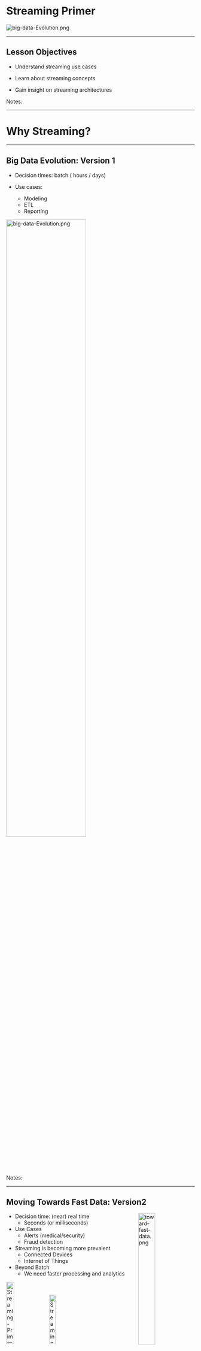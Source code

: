 # Streaming Primer

<img src="../../assets/images/streaming/3rd-party/streaming-data.png" alt="big-data-Evolution.png" style="max-width:50%;"/>

---

## Lesson Objectives

* Understand streaming use cases

* Learn about streaming concepts

* Gain insight on streaming architectures

Notes:

---

# Why Streaming?

---

## Big Data Evolution: Version 1

* Decision times: batch ( hours / days)

* Use cases:
    - Modeling
    - ETL
    - Reporting

<img src="../../assets/images/streaming/big-data-Evolution.png" alt="big-data-Evolution.png" style="width:65%;"/><!-- {"left" : 1.46, "top" : 3.21, "height" : 3.71, "width" : 7.33} -->

Notes:

---

## Moving Towards Fast Data: Version2

<img src="../../assets/images/streaming/toward-fast-data.png" alt="toward-fast-data.png" style="width:30%;float:right;"/><!-- {"left" : 6.62, "top" : 1.23, "height" : 3.24, "width" : 3.27} -->

  * Decision time: (near) real time
    - Seconds (or milliseconds)
  * Use Cases
    - Alerts (medical/security)
    - Fraud detection
  * Streaming is becoming more prevalent
    - Connected Devices
    - Internet of Things
  * Beyond Batch
    - We need faster processing and analytics

<img src="../../assets/images/streaming/3rd-party/Streaming-Primer-Moving-Towards-Fast-Data-Version-2-3.png" alt="Streaming-Primer-Moving-Towards-Fast-Data-Version-2-3.png" style="width:20.5%; "/><!-- {"left" : 2.58, "top" : 6.9, "height" : 1.81, "width" : 2.63} --> &nbsp; <img src="../../assets/images/streaming/3rd-party/Streaming-Primer-Moving-Towards-Fast-Data-Version-2-4.png" alt="Streaming-Primer-Moving-Towards-Fast-Data-Version-2-4.png" style="width:18.3%; "/><!-- {"left" : 5.24, "top" : 6.9, "height" : 1.81, "width" : 2.43} -->




Notes:




---

## Streaming Volumes: Texas Utilities Smart Meter Data

<img src="../../assets/images/streaming/Texas-Utilities-Smart-Meter-Data.png" alt="Texas-Utilities-Smart-Meter-Data.png" style="width:65%;"/><!-- {"left" : 0.94, "top" : 1.81, "height" : 3.88, "width" : 8.37} -->



Notes:




---

## Streaming Use Cases

  * Netflix
    - Recommendations
    - 450 billion events/day

  * Weather Company
    - Analyze weather sensor data
    - Billions of events/day
    - Multi-Petabyte (PB) traffic daily

  * More use cases at [BigDataUseCases.info](www.BigDataUseCases.info)

<img src="../../assets/images/logos/netflix-logo-1.png" alt="netflix.png" style="width:25%;"/><!-- {"left" : 2.12, "top" : 5.52, "height" : 1.47, "width" : 3.18} -->
  &nbsp;  &nbsp;
<img src="../../assets/images/streaming/3rd-party/the-weather-company.png" alt="the-weather-company.png" style="width:20%;"/><!-- {"left" : 6.24, "top" : 5.52, "height" : 1.47, "width" : 1.89} -->



Notes:




---

# Streaming Concepts

---

## Real Time / Near Real Time

* The 'real' real time is in milliseconds order
    - DB query returns in 2 ms

* 'near real time' is seconds
    - We can process an event within 3 seconds of its generation time



| Name                              | Time                                                | Example                       |
|------------------------------------|-----------------------------------------------------|-------------------------------|
| Hard real time                     | Single order ms,sub milli seconds  </br>1 ms,0.5 ms | Space shuttle control systems |
| Credit card transaction processing | 50 ms, 300 ms                                       | Db queries                    |
| Sending Emails                     | 2 secs +                                            | Stream processing latency     |
|                                    | 1 min +                                             | Mini batch queries            |



Notes:




---
## Streaming Concepts

  * Processing model
    - Event based or micro batch based
  * Processing guarantees
    - At least once
    - At most once
    - Exactly once
  * State management
  * Event time vs. Arrival time
  * Window Operations
  * Back-pressure adjustment



Notes:




---

## Event Based Vs. Batch

<img src="../../assets/images/streaming/event-vs-batch-1.png"  style="width:70%;"/><!-- {"left" : 1.17, "top" : 1.94, "height" : 5.19, "width" : 7.91} -->

---

## Event Based Vs. Batch

<img src="../../assets/images/streaming/Streaming-proccessing-model.png"  style="width:35%;float:right;"/><!-- {"left" : 2.44, "top" : 6.32, "height" : 2.46, "width" : 5.38} -->

* Event Based:
    - Events are processed, individually,  as they come in
    - Usually low latency
    - Frameworks: Storm, Flink, Nifi, Samza

* Micro-Batch
    - Events arrived during a particular time frame (5 secs) are processed as a batch
    - Slightly higher latency (due to batching)
    - Better throughput
    - Frameworks: Spark Streaming

* **Instructor: please explain the difference between 'latency' the 'throughput'**

Notes:

---

## Processing Guarantees


<img src="../../assets/images/streaming/processing-guarantees-1.png" style="width:55%;float:right;"/><!-- {"left" : 6.76, "top" : 0.88, "height" : 4.37, "width" : 3.28} -->

* At Least Once

* At Most Once

* Exactly Once

* In the order of effort required:
    - At-most-once <  At-least-once  < exactly-once

---

## At Most Once

<img src="../../assets/images/streaming/processing-guarantees-1.png" style="width:45%;float:right;"/><!-- {"left" : 6.76, "top" : 0.88, "height" : 4.37, "width" : 3.28} -->

* **Event is sent only once**

* **No duplicate processing**

* Events **can be dropped** due to crashes or heavy load

* E.g.  Web requests (if the web server is busy, requests are dropped)

<img src="../../assets/images/streaming/at-most-once-1.png" style="width:40%;;"/><!-- {"left" : 6.76, "top" : 0.88, "height" : 4.37, "width" : 3.28} -->

---

## At Least Once

<img src="../../assets/images/streaming/processing-guarantees-1.png" style="width:50%;float:right;"/><!-- {"left" : 6.76, "top" : 0.88, "height" : 4.37, "width" : 3.28} -->

- All events are **guaranteed to be processed (no dropped events)**

- How ever, **events can be processed more than once**

- In case of failure recovery, events can be re-sent  and processed again.

- **Most common** implementation

- Frameworks: All (Storm, Spark, NiFi, Samza, Flink)

---

## Handling Duplicate Events

<img src="../../assets/images/streaming/duplicate-event-processing-1.png" style="width:50%;float:right;"/><!-- {"left" : 6.76, "top" : 0.88, "height" : 4.37, "width" : 3.28} -->

* A resilient streaming system, has to be ready to handle duplicate events

* Here we have 2 scenarios:

* First one, we are inserting a new record for each event received.  This will result in **duplicate records in the database**

* Second one, we are checking to see if the event is processed already, only if not, then a new record is inserted

* Second approach is more resilient, can deal with duplicate events
    - This is called **idempotent processing** (no side effects for duplicate events)

Notes:

---

## Class Discussion: Handling Duplicate Events

* **Question:  First, we need a way to uniquely identify and track events through the pipeline. How can we do this?**
    - Discuss a few options
    - Can a unique id created at event source?  How?
    - If events are coming into our system without a unique identifier, how can we deal with this?

* **Question: Given events have unique event id, how can we avoid duplicate processing?**

Notes:

---

## Exactly Once

<img src="../../assets/images/streaming/processing-guarantees-1.png" style="width:50%;float:right;"/><!-- {"left" : 6.76, "top" : 0.88, "height" : 4.37, "width" : 3.28} -->

* Events are guaranteed to be processed **once and only once**

* **No dropped events**

* **No duplicate processing**

* Frameworks: Storm (with Trident), Flink, Spark, Samza

* Sample applications
    - Credit card processing





Notes:



---

## Exactly Once

<img src="../../assets/images/streaming/3rd-party/distributed-systems-exactly-once.png"  style="width:80%;"/>

---

## Processing Guarantees Summary



| Application                        | Processing                                                                                                                                          |
|------------------------------------|-----------------------------------------------------------------------------------------------------------------------------------------------------|
| GPS routing app                    | -At most once. We can skip past events to catch up to latest events ('next turn' is more important than past data) </br>-At least once can work too |
| Credit card transaction processing | -Exactly once we don't want to charge credit cards twice due to duplicate processing                                                                |
| Sending Emails                     | -At least once We don't want drop any emails.,Duplicate processing is OK (we might send duplicate emails)                                           |

<!-- {"left" : 0.25, "top" : 1.48, "height" : 3.73, "width" : 9.75} -->

Notes:

---


## State Management

  * Can the framework remember state associated with events?

  * Per event processing (filter , transformation) don't need state
    - Filter #hashtags from tweets

  * However, complex operations like joining, grouping, aggregating (counts) require state
    - What is the max temperature reported in last one hour

  * SQL analogy
    - Select,  and where clauses don't need state.
    - JOIN / Group BY usually require state

  * Support varies according framework

Notes:

---

## State Management Strategies

<img src="../../assets/images/streaming/Streaming-Primer-State-Management-Strategies-011.png" alt="Streaming-Primer-State-Management-Strategies-011.png.png" style="width:40%;"/><!-- {"left" : 0.43, "top" : 1.59, "height" : 1.85, "width" : 4.9} -->
  &nbsp; <img src="../../assets/images/streaming/Streaming-Primer-State-Management-Strategies-11.png" alt="Streaming-Primer-State-Management-Strategies-11.png" style="width:40%;"/> &nbsp; <!-- {"left" : 5.6, "top" : 1.83, "height" : 2.88, "width" : 4.23} -->


<img src="../../assets/images/streaming/Streaming-Primer-State-Management-Strategies-12.png" alt="Streaming-Primer-State-Management-Strategies-12.png" style="width:30%;"/><!-- {"left" : 1.89, "top" : 5.35, "height" : 2.57, "width" : 6.47} -->


Notes:

---

## State Management

* Store state in memory:
    - Lost if node crashes
    - All types of events have to go to a particular node to compare state

* Store state in an external store (DB)
    - State can be maintained across nodes
    - Queries can increase latencies and become bottle neck and limit speed of processing

* Store state along with the event (piggy packing)
    - Event has 'complete payload' with state
    - Efficient, no need for external storage
    - Increases event size (need high throughput IO)

Notes:

---

## Window Operations

<img src="../../assets/images/streaming/time-window-operations-1.png" style="width:45%;float:right;"/><!-- {"left" : 6.76, "top" : 0.88, "height" : 4.37, "width" : 3.28} -->

* To answer some queries, we need to process events in a certain time frame.
    - E.g.  How much AAPL  stock has gone up in last 10 minutes?

* **Window based operations** allow us group a bunch of messages by time and process them

* Some frameworks support window operations natively:  Spark, Flink

* **Instructor:** Demo [finance.google.com](https://www.google.com/finance/quote/.DJI:INDEXDJX) and look at time windows (today, this week, this year ..etc)

Notes:

---

## Event Time and Arrival Time

* **Event Time**: When the event occurred / generated

* **Arrival Time**: When event arrives for processing

* Event Time < Arrival Time

* Some times events may arrive 'out of order' (due to network lag, outtage ..etc)

<img src="../../assets/images/streaming/event-time-vs-arrival-time-2.png" style="width:50%;"/><!-- {"left" : 2.12, "top" : 5.02, "height" : 3.42, "width" : 6.01} -->

Notes:

---

## Event Time vs. Arrival Time 

<img src="../../assets/images/streaming/event-time-vs-arrival-time-1-starwars.png" style="width:90%;"/><!-- {"left" : 0.61, "top" : 1.92, "height" : 4.13, "width" : 9.03} -->

Notes:

---

## Class Discussion: Processing Order

<img src="../../assets/images/streaming/event-time-vs-arrival-time-2.png" style="width:40%;float:right;"/><!-- {"left" : 2.12, "top" : 5.02, "height" : 3.42, "width" : 6.01} -->

* Question:  How will you process the following credit card transactions?  in-order or out-of-order?
    - Look at the timestamp of transactions

<br>

| Timestamp            | account_id | merchant_id | amount |
|----------------------|------------|-------------|--------|
| 2022-01-01  10:05:00 | c1         | m1          | 12.45  |
| 2022-01-01  10:10:00 | c1         | m2          | 45.00  |
| 2022-01-01  10:07:00 | c1         | m3          | 25.00  |

<br clear="all"/>

* What are some applications, we must process events **in-order** /  **out-of-order** ?

<br>


| In Order Processing | Out of Order Processing OK |
|---------------------|----------------------------|
| Example 1           | Example 2                  |

Notes:

* Out-of-order examples
    - customer support tickets
    - sending out emails
    - sending out promotional offers

* In-order processing
    - credit card transactions
    - bank deposits / widthdrawals
    - Online order processing

---

## Back Pressure

<img src="../../assets/images/streaming/3rd-party/Back-Pressure.png" alt="Back-Pressure.png" style="width:45%;float:right;"/><!-- {"left" : 6.91, "top" : 1.55, "height" : 1.76, "width" : 2.98} -->


* Some times processing lags behind
    - Processing system is too busy
    - Temporary spike in input data (Twitter stream exploding after an election results is announced)

* Events pile up
    - May lead to events being dropped.
      -> un-acceptable in most of the situations

* Solutions
    - signal 'upstream' processors to slow down?
    - Leave events in the persistent buffer longer

Notes:

---

## Back Pressure


<img src="../../assets/images/streaming/back-pressure-1.png" alt="Picture1.png" style="width:50%;"/><!-- {"left" : 1.86, "top" : 1.95, "height" : 2.74, "width" : 6.54} -->


<img src="../../assets/images/streaming/back-pressure-2.png" alt="Picture2.png" style="width:50%;"/><!-- {"left" : 2, "top" : 4.95, "height" : 2.74, "width" : 6.25} -->

Notes:

---

# Streaming Architecture

---

## 3 Tier Streaming Architecture

* Here is a simplified streaming architecture

* We see 3 distinct stages

* **Ingest** stage captures data

* **Processing** handles the data

* And the processed data is stored in **Storage** layer

<img src="../../assets/images/streaming/streaming-architecture-1.png" style="width:95%;"/><!-- {"left" : 0.56, "top" : 3.04, "height" : 3.56, "width" : 9.13} -->

Notes:

---

## Ingest / Capture


* This layer:
    - Captures incoming data
    - Acts as a 'buffer' - smoothes out bursts
    - So even if our processing offline, we won't loose data

* Choices
    - **Kafka**
    - Queues (MQ, JMS ..etc)
    - Cloud based queues like Amazon Kinesis

<img src="../../assets/images/streaming/streaming-architecture-2.png"  style="width:90%;"/><!-- {"left" : 5.88, "top" : 3.48, "height" : 1.89, "width" : 4.21} -->

Notes:

---

## Processing

* We need to process events with low latency  (milliseconds to  seconds)
* There are many **stream/event processing frameworks** available
    - [Storm](https://storm.apache.org/)
    - [Spark](https://spark.apache.org/)
    - [NiFi](https://nifi.apache.org/)
    - [Samza](http://samza.apache.org/)
    - [Flink](https://flink.apache.org/)
    - [Beam](https://beam.apache.org/)
* References:
    - [Evaluating Streaming Frameworks for Large-Scale Event Streaming](https://medium.com/adobetech/evaluating-streaming-frameworks-for-large-scale-event-streaming-7209938373c8)
    - [7 Popular Stream Processing Frameworks Compared](https://www.upsolver.com/blog/popular-stream-processing-frameworks-compared)

<img src="../../assets/images/streaming/streaming-architecture-3.png"  style="width:90%;"/><!-- {"left" : 4.84, "top" : 1.78, "height" : 2.41, "width" : 5.15} -->
Notes:

---

## Streaming Frameworks

* This is just a quick comparison of a few frameworks.  For more details see 'Appendix'


| Feature              | Storm                                             | Spark Streaming | Flink                            | NiFi        |
|----------------------|---------------------------------------------------|-----------------|----------------------------------|-------------|
| Processing Model     | Event-based by default,(Micro Batch using Trident | Micro Batch     | Event-based,+,Micro Batch- based | Event-based |
| Windowing operations | Supported by Trident                              | Yes             | Yes                                | ?           |
| Latency              | Milliseconds                                      | Seconds         | Milliseconds                     |             |
|                      |                                                   |                 |                                  |             |
| At-least-once        | YES                                               | YES             | YES                              | YES         |
| At-most-once         |                                                   |                 |                                  |             |
| Exactly-once         |                                                   |                 |                                  |            &nbsp; |

<!-- {"left" : 0.25, "top" : 1.71, "height" : 5.15, "width" : 9.75} -->

Notes:

---

## Storage

* After events are processed, they are stored for later retrieval
* Two choices:
    - Real time store
    - 'Forever' store
* Real Time Store
    - Need to absorb data in real time
    - Usually a NoSQL storage (HBase, Cassandra ...etc)
    - May contain subset of data (last 1 year ..etc)
* 'Forever store'
    - Needs to store massive amounts of data
    - Support analytics (usually batch)
    - Hadoop / HDFS

<img src="../../assets/images/streaming/streaming-architecture-4.png"  style="width:80%;"/><!-- {"left" : 5.95, "top" : 1.41, "height" : 2.02, "width" : 4.15} -->

Notes:

---

## Lambda Architecture

<img src="../../assets/images/streaming/Lambda-Architecture-1.png" style="width:50%;float:right;"/><!-- {"left" : 1.02, "top" : 2.44, "height" : 4.76, "width" : 8.21} -->

  * [Lambda architecture](https://en.wikipedia.org/wiki/Lambda_architecture) was developed at Twitter to deal with massive amount of data they get
  * All new data is sent to **both batch layer and  speed layer**
  * **Batch layer**
    - Holds master data set (immutable , append-only)
    - Answers batch queries
  * **Serving layer**
    - updates batch views so they can be queried adhoc
  * **Speed Layer**
    - Handles new data
    - Facilitates fast / real-time queries
  * **Query layer**
    - Answers queries using batch & real-time views


Notes:




---

## Lambda Architecture Example

* Kafka is our ingest layer

* Spark is processing engine

* And we are persisting data both in HDFS and in NOSQL

<img src="../../assets/images/streaming/Lambda-Architecture-2.png"  style="width:90%;"/><!-- {"left" : 0.72, "top" : 3.53, "height" : 2.01, "width" : 8.8} -->





Notes:




---

## Streaming Stack - Summary

* Here are some popular choices for streaming stack

* Each tier, you can plugin a technology -- think of it like legos!

<img src="../../assets/images/streaming/streaming-platforms-1.png" style="width:75%;"/><!-- {"left" : 0.41, "top" : 2.4, "height" : 4.26, "width" : 9.43} -->




Notes:



---

## Review and Q&A

<img src="../../assets/images/icons/q-and-a-1.png" style="width:20%;float:right;" /><!-- {"left" : 8.56, "top" : 1.21, "height" : 1.15, "width" : 1.55} -->
<img src="../../assets/images/icons/quiz-icon.png" style="width:40%;float:right;clear:both;" /><!-- {"left" : 6.53, "top" : 2.66, "height" : 2.52, "width" : 3.79} -->

* Let's go over what we have covered so far

* **What are your streaming uses cases ?**

* Any questions?

---


# Appendix: Streaming Frameworks

---

## Streaming Frameworks

  * Storm
  * Spark Streaming  
  * NiFi
  * Flink
  * Samza


Notes:




---

## Storm

* 'Original' stream processing platform
* Open sourced by Twitter around 2010
* Integrates with multiple systems: MQ, Kafka
* Trident is a high level framework on top of Storm


| Feature                         | Storm                  | Storm + Trident     |
|---------------------------------|------------------------|---------------------|
| Processing Model                | Event batch            | Event + micro batch |
| Processing guarantee            | At-least-once          | Exactly-once        |
| State                           | Yes starting with 1.0  |                     |
| Supports window based functions | Yes starting with 1.0  | Yes                 |
| Latency                         | Sub seconds to seconds | Yes                 |
| Caching                         | no                     |                     |
| Supported languages             | Java, Python           |             &nbsp;         |

<!-- {"left" : 0.25, "top" : 3.93, "height" : 4.19, "width" : 9.75} -->

Notes:




---
## Spark Streaming

  * Based on popular Spark framework



  | Feature                         | NiFi                         |
  |---------------------------------|------------------------------|
  | Processing Model                | Micro batch                  |
  | Processing guarantee            | At-least-once,  exactly-once |
  | Supports window based functions | yes                          |
  | Latency                         | seconds                      |
  | Caching                         | yes                          |
  | Supported languages             | Java, Scala, Python          |

<!-- {"left" : 0.25, "top" : 2.07, "height" : 3.5, "width" : 9.75} -->

Notes:




---
## Flink

  * A new framework, that is gaining momentum
  * Developed by consortium of German universities


  | Feature                         | NiFi                        |
  |---------------------------------|-----------------------------|
  | Processing Model                | Event based & batch based   |
  | Processing guarantee            | At-least-once, exactly-once |
  | Supports window based functions | ?                           |
  | Latency                         | Sub seconds to seconds      |
  | Caching                         | ?                           |
  | Supported languages             | Java, Scala, Python         |


<!-- {"left" : 0.25, "top" : 2.78, "height" : 3.5, "width" : 9.75} -->



Notes:




---
## NiFi

  * Event flow and processing system
  * Open sourced by National Security Agency (NSA)
  * A startup (Onviya) was acquired by Horton Works
  * Hortonworks'  'data flow' product



| Feature                         | NiFi                   |
|---------------------------------|------------------------|
| Processing Model                | Event based            |
| Processing guarantee            | At-least-once,?        |
| Supports window based functions | ?                      |
| Latency                         | Sub seconds to seconds |
| Caching                         | ?                      |
| Supported languages             | Java, Scala, Python    |

<!-- {"left" : 0.25, "top" : 3.82, "height" : 3.5, "width" : 9.75} -->


Notes:




---

## Samza

  * Another new framework
  * Developed by LinkedIn
  * Tight integration with Kafka (also developed at LinkedIn)



| Feature                         | Samza                  |
|---------------------------------|------------------------|
| Processing Model                | Event based            |
| Processing guarantee            | At-least-once          |
| Supports window based functions | ?                      |
| State                           | Yes                    |
| Latency                         | Sub seconds to seconds |
| Caching                         | ?                      |
| Supported languages             | Java, Scala, Python    |


<!-- {"left" : 0.25, "top" : 3.82, "height" : 3.5, "width" : 9.75} -->

Notes:




---

## Streaming Frameworks At A Glance

| Feature                  | Storm                                                  | Spark Streaming | Flink                                    | NiFi            | Samza       |
|--------------------------|--------------------------------------------------------|-----------------|------------------------------------------|-----------------|-------------|
| **Processing Model**     | Event based by default</br>(micro batch using Trident) | Micro Batch     | Event based,</br>+ </br>MicroBatch based | Event Based (?) | Event based |
| **Windowing operations** | Yes (from 1.0)                                         | Yes             | Yes                                      | ?               | ?           |
| **State**                | Yes (from 1.0)                                         | Yes             | Yes                                      | Yes             | Yes         |
| **Latency**              | Sub seconds                                            | Seconds         | Sub seconds                              | Sub seconds     | Sub seconds |
| **Back Pressure**        | Yes                                                    |                 | Yes                                      |                 |             |
| **At-least-once**        | YES                                                    | YES             | YES                                      | YES             | YES         |
| **At-most-once**         |                                                        |                 |                                          |                 |             |
| **Exactly-once**         |                                                        |                 |                                          |                 |             &nbsp;|

<!-- {"left" : 0.25, "top" : 1.13, "height" : 7.39, "width" : 9.75} -->

Notes:



